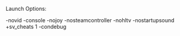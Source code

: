 Launch Options:

-novid -console -nojoy -nosteamcontroller -nohltv -nostartupsound +sv_cheats 1 -condebug
